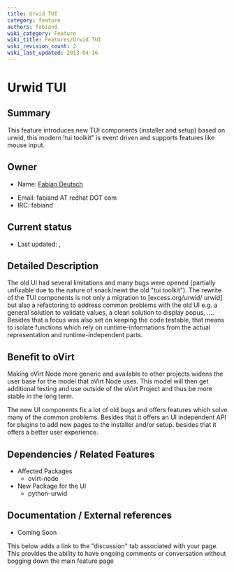 ```yaml
---
title: Urwid TUI
category: feature
authors: fabiand
wiki_category: Feature
wiki_title: Features/Urwid TUI
wiki_revision_count: 2
wiki_last_updated: 2013-04-16
---
```


# Urwid TUI

## Summary

This feature introduces new TUI components (installer and setup) based on urwid, this modern !tui toolkit" is event driven and supports features like mouse input.

## Owner

*   Name: [ Fabian Deutsch](User:fabiand)

<!-- -->

*   Email: fabiand AT redhat DOT com
*   IRC: fabiand

## Current status

*   Last updated: ,

## Detailed Description

The old UI had several limitations and many bugs were opened (partially unfixable due to the nature of snack/newt the old "tui toolkit"). The rewrite of the TUI components is not only a migration to [excess.org/urwid/ urwid] but also a refactoring to address common problems with the old UI e.g. a general solution to validate values, a clean solution to display popus, …. Besides that a focus was also set on keeping the code testable, that means to isolate functions which rely on runtime-informations from the actual representation and runtime-independent parts.

## Benefit to oVirt

Making oVirt Node more generic and available to other projects widens the user base for the model that oVirt Node uses. This model will then get additional testing and use outside of the oVirt Project and thus be more stable in the long term.

The new UI components fix a lot of old bugs and offers features which solve many of the common problems. Besides that it offers an UI independent API for plugins to add new pages to the installer and/or setup. besides that it offers a better user experience.

## Dependencies / Related Features

*   Affected Packages
    -   ovirt-node
*   New Package for the UI
    -   python-urwid

## Documentation / External references

*   Coming Soon


This below adds a link to the "discussion" tab associated with your page. This provides the ability to have ongoing comments or conversation without bogging down the main feature page


